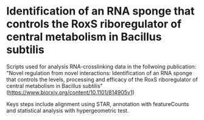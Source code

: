 # Identification of an RNA sponge that controls the RoxS riboregulator of central metabolism in Bacillus subtilis
Scripts used for analysis RNA-crosslinking data in the follwoing publication: "Novel regulation from novel interactions: Identification of an RNA sponge that controls the levels, processing and efficacy of the RoxS riboregulator of central metabolism in Bacillus subtilis" (https://www.biorxiv.org/content/10.1101/814905v1)

Keys steps include alignment using STAR, annotation with featureCounts and statistical analysis with hypergeometric test.
